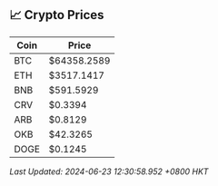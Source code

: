 ## 📈 Crypto Prices

| Coin | Price |
| ---- | ----- |
| BTC | $64358.2589 |
| ETH | $3517.1417 |
| BNB | $591.5929 |
| CRV | $0.3394 |
| ARB | $0.8129 |
| OKB | $42.3265 |
| DOGE | $0.1245 |

_Last Updated: 2024-06-23 12:30:58.952 +0800 HKT_